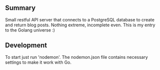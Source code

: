 ## Summary

Small restful API server that connects to a PostgreSQL database to create and return blog posts. Nothing extreme, incomplete even. This is my entry to the Golang universe :)

## Development

To start just run 'nodemon'. The nodemon.json file contains necessary settings to make it work with Go.
